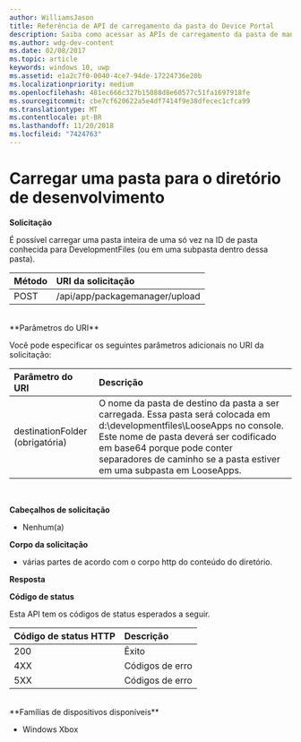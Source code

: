 ```yaml
---
author: WilliamsJason
title: Referência de API de carregamento da pasta do Device Portal
description: Saiba como acessar as APIs de carregamento da pasta de maneira programática.
ms.author: wdg-dev-content
ms.date: 02/08/2017
ms.topic: article
keywords: windows 10, uwp
ms.assetid: e1a2c7f0-0040-4ce7-94de-17224736e20b
ms.localizationpriority: medium
ms.openlocfilehash: 481ec666c327b15088d8e60577c51fa1697918fe
ms.sourcegitcommit: cbe7cf620622a5e4df7414f9e38dfecec1cfca99
ms.translationtype: MT
ms.contentlocale: pt-BR
ms.lasthandoff: 11/20/2018
ms.locfileid: "7424763"
---
```

# <a name="upload-a-folder-to-the-development-directory"></a>Carregar uma pasta para o diretório de desenvolvimento

**Solicitação**

É possível carregar uma pasta inteira de uma só vez na ID de pasta conhecida para DevelopmentFiles (ou em uma subpasta dentro dessa pasta).

Método      | URI da solicitação
:------     | :------
POST | /api/app/packagemanager/upload 
<br />
**Parâmetros do URI**

Você pode especificar os seguintes parâmetros adicionais no URI da solicitação:

Parâmetro do URI      | Descrição
:------     | :-----
destinationFolder (obrigatória) | O nome da pasta de destino da pasta a ser carregada. Essa pasta será colocada em d:\developmentfiles\LooseApps no console. Este nome de pasta deverá ser codificado em base64 porque pode conter separadores de caminho se a pasta estiver em uma subpasta em LooseApps.
<br />

**Cabeçalhos de solicitação**

- Nenhum(a)

**Corpo da solicitação**

- várias partes de acordo com o corpo http do conteúdo do diretório.

**Resposta**

**Código de status**

Esta API tem os códigos de status esperados a seguir.

Código de status HTTP      | Descrição
:------     | :-----
200 | Êxito
4XX | Códigos de erro
5XX | Códigos de erro
<br />
**Famílias de dispositivos disponíveis**

* Windows Xbox

